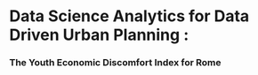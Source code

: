 # Data Science Analytics for Data Driven Urban Planning :
### The Youth Economic Discomfort Index for Rome
